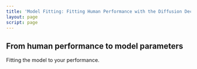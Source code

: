 ```yaml
---
title: 'Model Fitting: Fitting Human Performance with the Diffusion Decision Model'
layout: page
script: page
---
```


## From human performance to model parameters

Fitting the model to your performance.

<!-- <htd-example-human>
  <discountable-control trials="10" run pause reset></discountable-control>
  <itc-task trials="10"></itc-task>
  <discountable-response interactive trial feedback></discountable-response>
  <htd-curves></htd-curves>
  <htd-fit></htd-fit>
</htd-example-human> -->
